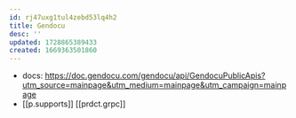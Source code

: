 ```yaml
---
id: rj47uxg1tul4zebd53lq4h2
title: Gendocu
desc: ''
updated: 1728865389433
created: 1669363501860
---
```


- docs:  https://doc.gendocu.com/gendocu/api/GendocuPublicApis?utm_source=mainpage&utm_medium=mainpage&utm_campaign=mainpage
- [[p.supports]] [[prdct.grpc]]